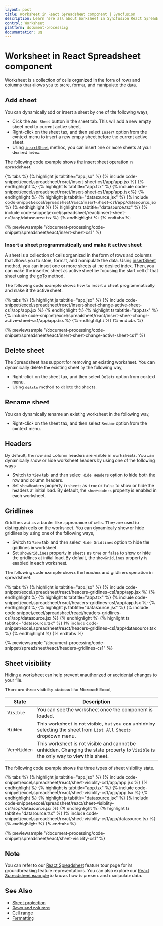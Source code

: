 ```yaml
---
layout: post
title: Worksheet in React Spreadsheet component | Syncfusion
description: Learn here all about Worksheet in Syncfusion React Spreadsheet component of Syncfusion Essential JS 2 and more.
control: Worksheet 
platform: document-processing
documentation: ug
---
```


# Worksheet in React Spreadsheet component

Worksheet is a collection of cells organized in the form of rows and columns that allows you to store, format, and manipulate the data.

## Add sheet

You can dynamically add or insert a sheet by one of the following ways,

* Click the `Add Sheet` button in the sheet tab. This will add a new empty sheet next to current active sheet.
* Right-click on the sheet tab, and then select `Insert` option from the context menu to insert a new empty sheet before the current active sheet.
* Using [`insertSheet`](https://ej2.syncfusion.com/react/documentation/api/spreadsheet/#insertsheet) method, you can insert one or more sheets at your desired index.

The following code example shows the insert sheet operation in spreadsheet.

{% tabs %}
{% highlight js tabtitle="app.jsx" %}
{% include code-snippet/excel/spreadsheet/react/insert-sheet-cs1/app/app.jsx %}
{% endhighlight %}
{% highlight ts tabtitle="app.tsx" %}
{% include code-snippet/excel/spreadsheet/react/insert-sheet-cs1/app/app.tsx %}
{% endhighlight %}
{% highlight js tabtitle="datasource.jsx" %}
{% include code-snippet/excel/spreadsheet/react/insert-sheet-cs1/app/datasource.jsx %}
{% endhighlight %}
{% highlight ts tabtitle="datasource.tsx" %}
{% include code-snippet/excel/spreadsheet/react/insert-sheet-cs1/app/datasource.tsx %}
{% endhighlight %}
{% endtabs %}

 {% previewsample "/document-processing/code-snippet/spreadsheet/react/insert-sheet-cs1" %}

### Insert a sheet programmatically and make it active sheet 

A sheet is a collection of cells organized in the form of rows and columns that allows you to store, format, and manipulate the data. Using [insertSheet](https://ej2.syncfusion.com/react/documentation/api/spreadsheet/#insertsheet) method, you can insert one or more sheets at the desired index. Then, you can make the inserted sheet as active sheet by focusing the start cell of that sheet using the [goTo](https://ej2.syncfusion.com/react/documentation/api/spreadsheet/#goto) method.

The following code example shows how to insert a sheet programmatically and make it the active sheet.

{% tabs %}
{% highlight js tabtitle="app.jsx" %}
{% include code-snippet/excel/spreadsheet/react/insert-sheet-change-active-sheet-cs1/app/app.jsx %}
{% endhighlight %}
{% highlight ts tabtitle="app.tsx" %}
{% include code-snippet/excel/spreadsheet/react/insert-sheet-change-active-sheet-cs1/app/app.tsx %}
{% endhighlight %}
{% endtabs %}

{% previewsample "/document-processing/code-snippet/spreadsheet/react/insert-sheet-change-active-sheet-cs1" %}

## Delete sheet

The Spreadsheet has support for removing an existing worksheet. You can dynamically delete the existing sheet by the following way,

* Right-click on the sheet tab, and then select `Delete` option from context menu.
* Using [`delete`](https://ej2.syncfusion.com/react/documentation/api/spreadsheet/#delete ) method to delete the sheets.

## Rename sheet

You can dynamically rename an existing worksheet in the following way,

* Right-click on the sheet tab, and then select `Rename` option from the context menu.

## Headers

By default, the row and column headers are visible in worksheets. You can dynamically show or hide worksheet headers by using one of the following ways,

* Switch to `View` tab, and then select `Hide Headers` option to hide both the row and column headers.
* Set `showHeaders` property in `sheets` as `true` or `false` to show or hide the headers at initial load. By default, the `showHeaders` property is enabled in each worksheet.

## Gridlines

Gridlines act as a border like appearance of cells. They are used to distinguish cells on the worksheet. You can dynamically show or hide gridlines by using one of the following ways,

* Switch to `View` tab, and then select `Hide Gridlines` option to hide the gridlines in worksheet.
* Set `showGridLines` property in `sheets` as `true` or `false` to show or hide the gridlines at initial load. By default, the `showGridLines` property is enabled in each worksheet.

The following code example shows the headers and gridlines operation in spreadsheet.

{% tabs %}
{% highlight js tabtitle="app.jsx" %}
{% include code-snippet/excel/spreadsheet/react/headers-gridlines-cs1/app/app.jsx %}
{% endhighlight %}
{% highlight ts tabtitle="app.tsx" %}
{% include code-snippet/excel/spreadsheet/react/headers-gridlines-cs1/app/app.tsx %}
{% endhighlight %}
{% highlight js tabtitle="datasource.jsx" %}
{% include code-snippet/excel/spreadsheet/react/headers-gridlines-cs1/app/datasource.jsx %}
{% endhighlight %}
{% highlight ts tabtitle="datasource.tsx" %}
{% include code-snippet/excel/spreadsheet/react/headers-gridlines-cs1/app/datasource.tsx %}
{% endhighlight %}
{% endtabs %}

 {% previewsample "/document-processing/code-snippet/spreadsheet/react/headers-gridlines-cs1" %}

## Sheet visibility

Hiding a worksheet can help prevent unauthorized or accidental changes to your file.

There are three visibility state as like Microsoft Excel,

| State | Description |
|-------|---------|
| `Visible` | You can see the worksheet once the component is loaded. |
| `Hidden` | This worksheet is not visible, but you can unhide by selecting the sheet from `List All Sheets` dropdown menu. |
| `VeryHidden` | This worksheet is not visible and cannot be unhidden. Changing the state property to `Visible` is the only way to view this sheet. |

The following code example shows the three types of sheet visibility state.

{% tabs %}
{% highlight js tabtitle="app.jsx" %}
{% include code-snippet/excel/spreadsheet/react/sheet-visiblity-cs1/app/app.jsx %}
{% endhighlight %}
{% highlight ts tabtitle="app.tsx" %}
{% include code-snippet/excel/spreadsheet/react/sheet-visiblity-cs1/app/app.tsx %}
{% endhighlight %}
{% highlight js tabtitle="datasource.jsx" %}
{% include code-snippet/excel/spreadsheet/react/sheet-visiblity-cs1/app/datasource.jsx %}
{% endhighlight %}
{% highlight ts tabtitle="datasource.tsx" %}
{% include code-snippet/excel/spreadsheet/react/sheet-visiblity-cs1/app/datasource.tsx %}
{% endhighlight %}
{% endtabs %}

 {% previewsample "/document-processing/code-snippet/spreadsheet/react/sheet-visiblity-cs1" %}

## Note

You can refer to our [React Spreadsheet](https://www.syncfusion.com/spreadsheet-editor-sdk/react-spreadsheet-editor) feature tour page for its groundbreaking feature representations. You can also explore our [React Spreadsheet example](https://www.syncfusion.com/spreadsheet-editor-sdk/react-spreadsheet-editor) to knows how to present and manipulate data.

## See Also

* [Sheet protection](./protect-sheet)
* [Rows and columns](./rows-and-columns)
* [Cell range](./cell-range)
* [Formatting](./formatting)
